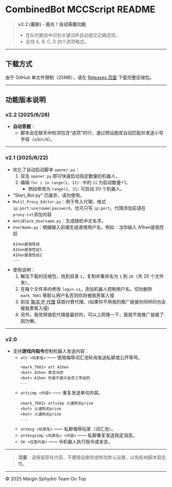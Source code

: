 # CombinedBot MCCScript README

> **v2.2 (最新) - 高光！自动答题功能**
>
> - 在队列题目中识别关键词并自动提交正确选项。
> - 支持 A, B, C, D 四个选项格式。

---

## 下载方式

由于 GitHub 单文件限制（25MB），请在 [Releases 页面](https://github.com/MarginSphydro/Kouzi-Bot-For-2b2t-xin/releases) 下载完整压缩包。

---

## 功能版本说明

### v2.2 (2025/6/28)

- **自动答题**：
  - 脚本会在聊天中检测包含“选项”的行，通过预设题库自动匹配并发送小写字母（`a`/`b`/`c`/`d`）。

---

### v2.1 (2025/6/22)

- 优化了自动启动脚本 `opener.py`：
  1. 双击 `opener.py` 即可快速启动指定数量的机器人。
  2. 编辑 `for i in range(1, 11):` 中的 `11` 为启动数量+1。
     - 例如修改为 `range(1, 21)` 可启动 20 个机器人。
- “Start\_Bot.py” 已废弃，请勿使用。
- `Mutil_Proxy_Editor.py`：用于导入代理，格式 `ip:port:username:password`，也可只写 `ip:port`。代理添加前请在 `proxy.txt`添加内容
- `AntiBlock_Username.py`：生成随机中文名字。
- `UserName.py`：根据输入前缀生成递增用户名，例如：当你输入 A1hen是我性奴
  ```
  A1hen是我性奴
  A1hen是我性奴1
  A1hen是我性奴2
  ...  
  ```
- 使用说明：
  1. 解压下载的压缩包，找到目录 `1`，复制并重命名为 `1` 到 `20`（共 20 个文件夹）。
  2. 在每个文件夹内修改 `login.cs`，添加机器人控制用户名，切勿删除 `mark_7601` 等默认用户名否则你将被我黑客入侵
  3. 前往 [聚凉 IP 代理](https://www.juliangip.com/user/reg?inviteCode=1052412) 获取付费代理。(如果你不用我的推广链接你同样的也会被我黑客入侵)
  4. 另外，我觉得骆驼代理是最好的，可以上网搜一下，我就不放推广链接了因为懒。

---

### v2.0

- 支持**游戏内指令**控制机器人发送内容：
  - `att <玩家名>` —— 使用侮辱词汇池轮询发送私聊或公开辱骂。
    ```
    <mark_7601> att A1hen  
    <bot> A1hen 草泥马的  
    <bot> A1hen 你是不是只会念三字经的  
    ...  
    ```
  - `attsimp <内容>` —— 重复发送单句内容。
    ```
    <mark_7601> attsimp 火速购买prism  
    <bot> 火速购买prism  
    <bot> 火速购买prism  
    ...  
    ```
  - `attmsg <玩家名>` —— 私聊侮辱玩家（词汇池）。
  - `attmsgsimp <玩家名> <内容>` —— 私聊重复发送指定消息。
  - `SK <任意内容>` —— 令机器人执行指令或发言。

---

> **注意**：请保留原有内容，不要擅自删除或修改默认设置，以免影响脚本稳定性。

---

© 2025 Margin Sphydro Team On Top

